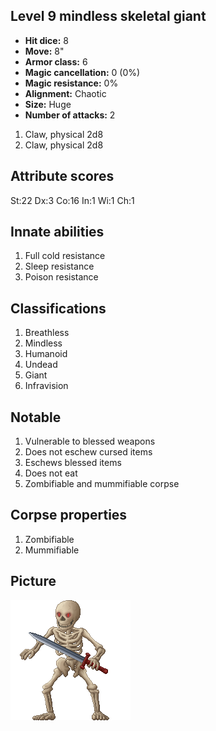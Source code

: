 ## Level 9 mindless skeletal giant

- **Hit dice:** 8
- **Move:** 8"
- **Armor class:** 6
- **Magic cancellation:** 0 (0%)
- **Magic resistance:** 0%
- **Alignment:** Chaotic
- **Size:** Huge
- **Number of attacks:** 2
1. Claw, physical 2d8
2. Claw, physical 2d8

## Attribute scores

St:22 Dx:3 Co:16 In:1 Wi:1 Ch:1

## Innate abilities

1. Full cold resistance
2. Sleep resistance
3. Poison resistance

## Classifications

1. Breathless
2. Mindless
3. Humanoid
4. Undead
5. Giant
6. Infravision

## Notable

1. Vulnerable to blessed weapons
2. Does not eschew cursed items
3. Eschews blessed items
4. Does not eat
5. Zombifiable and mummifiable corpse

## Corpse properties

1. Zombifiable
2. Mummifiable

## Picture

![Giant skeleton](https://github.com/hyvanmielenpelit/GnollHackTileSet/blob/main/Monsters/giant_skeleton/giant_skeleton.png?raw=true)
